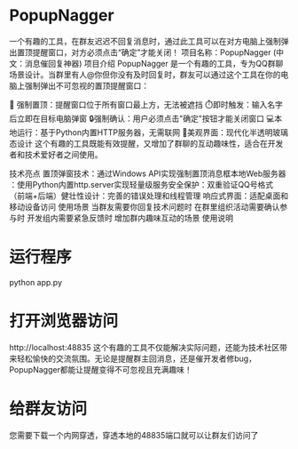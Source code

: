 # PopupNagger
一个有趣的工具​​，在群友迟迟不回复消息时，通过此工具可以在对方电脑上强制弹出置顶提醒窗口，对方必须点击“确定”才能关闭！
项目名称：PopupNagger (中文：消息催回复神器)
项目介绍
PopupNagger 是一个​​有趣的工具​​，专为QQ群聊场景设计。当群里有人@你但你没有及时回复时，群友可以通过这个工具在你的电脑上强制弹出不可忽视的置顶提醒窗口：

🚨 ​​强制置顶​​：提醒窗口位于所有窗口最上方，无法被遮挡
⏱️ ​​即时触发​​：输入名字后立即在目标电脑弹窗
🔒 ​​强制确认​​：用户必须点击"确定"按钮才能关闭窗口
💻 ​​本地运行​​：基于Python内置HTTP服务器，无需联网
🌈 ​​美观界面​​：现代化半透明玻璃态设计
这个​​有趣的工具​​既能有效提醒，又增加了群聊的互动趣味性，适合在开发者和技术爱好者之间使用。

技术亮点
​​置顶弹窗技术​​：通过Windows API实现强制置顶消息框
​​本地Web服务器​​：使用Python内置http.server实现轻量级服务
​​安全保护​​：双重验证QQ号格式（前端+后端）
​​健壮性设计​​：完善的错误处理和线程管理
​​响应式界面​​：适配桌面和移动设备访问
使用场景
当群友需要你回复技术问题时
在群里组织活动需要确认参与时
开发组内需要紧急反馈时
增加群内趣味互动的场景
使用说明

# 运行程序
python app.py

# 打开浏览器访问
http://localhost:48835
这个​​有趣的工具​​不仅能解决实际问题，还能为技术社区带来轻松愉快的交流氛围。无论是提醒群主回消息，还是催开发者修bug，PopupNagger都能让提醒变得不可忽视且充满趣味！
# 给群友访问
您需要下载一个内网穿透，穿透本地的48835端口就可以让群友们访问了
